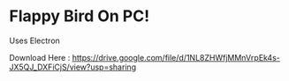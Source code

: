 # Flappy Bird On PC!
Uses Electron

Download Here : https://drive.google.com/file/d/1NL8ZHWfjMMnVrpEk4s-JX5QJ_DXFiCjS/view?usp=sharing
